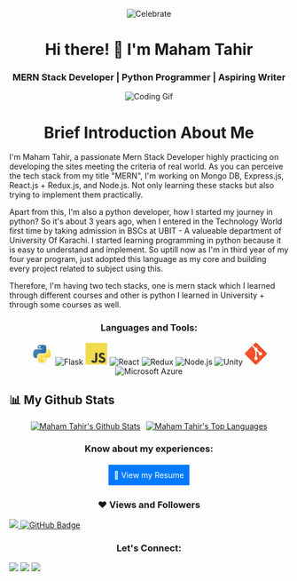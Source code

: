 <p align="center">
  <img src="https://www.keepsolid.com/blog/wp-content/uploads/2018/12/giphy-article-top-tools-for-managers.gif" alt="Celebrate" width="600">
</p>

<h1 align="center">Hi there! 👋 I'm Maham Tahir</h1>
<h3 align="center">MERN Stack Developer | Python Programmer | Aspiring Writer</h3>

<p align="center">
  <img src="https://th.bing.com/th/id/R.2e7392bd69172cb64fb648d6a5abb830?rik=efZhR2aKJswCEg&pid=ImgRaw&r=0" alt="Coding Gif"  />
</p>
<h1 align="center">Brief Introduction About Me</h1>
</p> I'm Maham Tahir, a passionate Mern Stack Developer highly practicing on developing the sites meeting the criteria of real world. As you can perceive the tech stack from my title "MERN", I'm working on Mongo DB, Express.js, React.js + Redux.js, and Node.js. Not only learning these stacks but also trying to implement them practically.</p>
<p> Apart from this, I'm also a python developer, how I started my journey in python? So it's about 3 years ago, when I entered in the Technology World first time by taking admission in BSCs at UBIT - A valueable department of University Of Karachi. I started learning programming in python because it is easy to understand and implement. So uptill now as I'm in third year of my four year program, just adopted this language as my core and building every project related to subject using this.</p>
<p> Therefore, I'm having two tech stacks, one is mern stack which I learned through different courses and other is python I learned in University + through some courses as well.</p>


<h3 align="center">Languages and Tools:</h3>
<p align="center">
  <img src="https://raw.githubusercontent.com/devicons/devicon/master/icons/python/python-original.svg" alt="Python" width="40" height="40"/>
  <img src="https://www.vectorlogo.zone/logos/pocoo_flask/pocoo_flask-icon.svg" alt="Flask" width="40" height="40"/>
  <img src="https://raw.githubusercontent.com/devicons/devicon/master/icons/javascript/javascript-original.svg" alt="JavaScript" width="40" height="40"/>
  <img src="https://www.vectorlogo.zone/logos/reactjs/reactjs-icon.svg" alt="React" width="40" height="40"/>
  <img src="https://redux.js.org/img/redux.svg" alt="Redux" width="40" height="40"/>
  <img src="https://www.vectorlogo.zone/logos/nodejs/nodejs-icon.svg" alt="Node.js" width="40" height="40"/>
  <img src="https://www.vectorlogo.zone/logos/unity3d/unity3d-icon.svg" alt="Unity" width="40" height="40"/>
  <img src="https://raw.githubusercontent.com/devicons/devicon/master/icons/git/git-original.svg" alt="Git" width="40" height="40"/>
  <img src="https://www.vectorlogo.zone/logos/microsoft_azure/microsoft_azure-icon.svg" alt="Microsoft Azure" width="40" height="40"/>
  <!-- Add more languages and tools as per your preference -->
</p>

## 📊 My Github Stats
<div style="display: flex; justify-content: center;">
  <a href="https://github.com/MahamTahir31/github-readme-stats" style="margin-right: 10px;">
    <img alt="Maham Tahir's Github Stats" src="https://github-readme-stats.vercel.app/api?username=MahamTahir31&show_icons=true&count_private=true&theme=react&hide_border=true&bg_color=0D1117" />
  </a>
  <a href="https://github.com/MahamTahir31/github-readme-stats">
    <img alt="Maham Tahir's Top Languages" src="https://github-readme-stats.vercel.app/api/top-langs/?username=MahamTahir31&langs_count=8&count_private=true&layout=compact&theme=react&hide_border=true&bg_color=0D1117" />
  </a>
</div>
<h3 align="center">Know about my experiences:</h3>
<p align="center">
  <a href="https://github.com/MahamTahir31/MahamTahir31/blob/main/Maham_Tahir_resume.pdf" style="text-decoration: none; color: white; background-color: #007BFF; border: 2px solid white; padding: 10px; display: inline-block;">📄 View my Resume</a>
</p>

<h3 align="center">❤ Views and Followers</h3>
<a href="https://github.com/Meghna-DAS/github-profile-views-counter">
    <img src="https://komarev.com/ghpvc/?username=MahamTahir31">
</a>
<a href="https://github.com/MahamTahir31?tab=followers"><img src="https://img.shields.io/github/followers/MahamTahir31?label=Followers&style=social" alt="GitHub Badge"></a>

<h3 align="center">Let's Connect:</h3>
<p align="center">

  <a href = "https://linkedin.com/in/maham_tahir31"><img src="https://img.icons8.com/fluent/48/000000/linkedin.png"/></a>
  <a href = "https://www.instagram.com/poetrybymahamtahir?igsh=MWhldDJoYnBsdWUyYg=="><img src="https://img.icons8.com/fluent/48/000000/instagram-new.png"/></a>
  <a href = "https://www.facebook.com/profile.php?id=61551657878159&mibextid=ZbWKwL"><img src="https://img.icons8.com/fluency/48/null/facebook-new.png"/></a>

</p>
